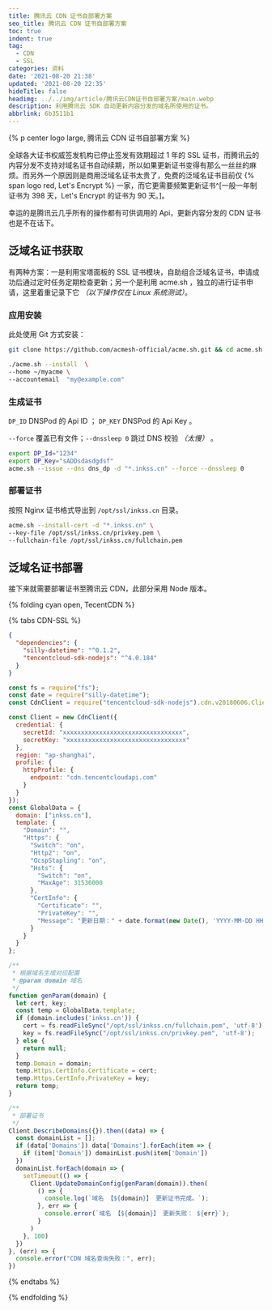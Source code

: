 ```yaml
---
title: 腾讯云 CDN 证书自部署方案
seo_title: 腾讯云 CDN 证书自部署方案
toc: true
indent: true
tag:
  - CDN
  - SSL
categories: 资料
date: '2021-08-20 21:38'
updated: '2021-08-20 22:35'
hideTitle: false
headimg: ../../img/article/腾讯云CDN证书自部署方案/main.webp
description: 利用腾讯云 SDK 自动更新内容分发的域名所使用的证书。
abbrlink: 6b3511b1
---
```


{% p center logo large, 腾讯云 CDN 证书自部署方案 %}

全球各大证书权威签发机构已停止签发有效期超过 1 年的 SSL 证书，而腾讯云的内容分发不支持对域名证书自动续期，所以如果更新证书变得有那么一丝丝的麻烦。而另外一个原因则是商用泛域名证书太贵了，免费的泛域名证书目前仅 {% span logo  red, Let's Encrypt %} 一家，而它更需要频繁更新证书^[一般一年制证书为 398 天，Let's Encrypt 的证书为 90 天。]。

幸运的是腾讯云几乎所有的操作都有可供调用的 Api，更新内容分发的 CDN 证书也是不在话下。

## 泛域名证书获取

有两种方案：一是利用宝塔面板的 SSL 证书模块，自助组合泛域名证书，申请成功后通过定时任务定期检查更新；另一个是利用 acme.sh ，独立的进行证书申请，这里着重记录下它 *（以下操作仅在 Linux 系统测试）*。

### 应用安装

此处使用 Git 方式安装：

```sh 克隆仓库
git clone https://github.com/acmesh-official/acme.sh.git && cd acme.sh
```

```sh 安装 acme.sh
./acme.sh --install  \
--home ~/myacme \
--accountemail  "my@example.com"
```

### 生成证书

`DP_ID` DNSPod 的 Api ID ； `DP_KEY` DNSPod 的 Api Key 。

`--force` 覆盖已有文件；`--dnssleep 0` 跳过 DNS 校验 *（太慢）* 。

```sh 生成泛域名证书 *.inkss.cn
export DP_Id="1234"
export DP_Key="sADDsdasdgdsf"
acme.sh --issue --dns dns_dp -d "*.inkss.cn" --force --dnssleep 0
```

### 部署证书

按照 Nginx 证书格式导出到 `/opt/ssl/inkss.cn` 目录。

```sh
acme.sh --install-cert -d "*.inkss.cn" \                         
--key-file /opt/ssl/inkss.cn/privkey.pem \
--fullchain-file /opt/ssl/inkss.cn/fullchain.pem
```

## 泛域名证书部署

接下来就需要部署证书至腾讯云 CDN，此部分采用 Node 版本。

{% folding cyan open, TecentCDN %}

{% tabs CDN-SSL %}

<!-- tab package.json -->
```json
{
  "dependencies": {
    "silly-datetime": "^0.1.2",
    "tencentcloud-sdk-nodejs": "^4.0.184"
  }
}
```
<!-- endtab -->

<!-- tab index.js -->
```js
const fs = require("fs");
const date = require("silly-datetime");
const CdnClient = require("tencentcloud-sdk-nodejs").cdn.v20180606.Client;

const Client = new CdnClient({
  credential: {
    secretId: "xxxxxxxxxxxxxxxxxxxxxxxxxxxxxxxxx",
    secretKey: "xxxxxxxxxxxxxxxxxxxxxxxxxxxxxxxxx"
  },
  region: "ap-shanghai",
  profile: {
    httpProfile: {
      endpoint: "cdn.tencentcloudapi.com"
    }
  }
});
const GlobalData = {
  domain: ["inkss.cn"],
  template: {
    "Domain": "",
    "Https": {
      "Switch": "on",
      "Http2": "on",
      "OcspStapling": "on",
      "Hsts": {
        "Switch": "on",
        "MaxAge": 31536000
      },
      "CertInfo": {
        "Certificate": "",
        "PrivateKey": "",
        "Message": "更新日期：" + date.format(new Date(), 'YYYY-MM-DD HH:mm')
      }
    }
  }
};

/**
 * 根据域名生成对应配置
 * @param domain 域名
 */
function genParam(domain) {
  let cert, key;
  const temp = GlobalData.template;
  if (domain.includes('inkss.cn')) {
    cert = fs.readFileSync("/opt/ssl/inkss.cn/fullchain.pem", 'utf-8');
    key = fs.readFileSync("/opt/ssl/inkss.cn/privkey.pem", 'utf-8');
  } else {
    return null;
  }
  temp.Domain = domain;
  temp.Https.CertInfo.Certificate = cert;
  temp.Https.CertInfo.PrivateKey = key;
  return temp;
}

/**
 * 部署证书
 */
Client.DescribeDomains({}).then((data) => {
  const domainList = [];
  if (data['Domains']) data['Domains'].forEach(item => {
    if (item['Domain']) domainList.push(item['Domain'])
  })
  domainList.forEach(domain => {
    setTimeout(() => {
      Client.UpdateDomainConfig(genParam(domain)).then(
        () => {
          console.log(`域名 【${domain}】 更新证书完成。`);
        }, err => {
          console.error(`域名 【${domain}】 更新失败： ${err}`);
        }
      )
    }, 100)
  })
}, (err) => {
  console.error("CDN 域名查询失败：", err);
})
```
<!-- endtab -->

{% endtabs %}

{% endfolding %}
